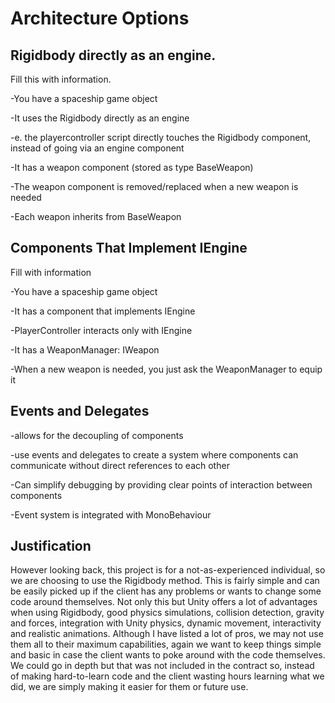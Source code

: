 # Architecture Options

## Rigidbody directly as an engine.
Fill this with information.

-You have a spaceship game object

-It uses the Rigidbody directly as an engine

-e. the playercontroller script directly touches the Rigidbody component, instead of going via an engine component

-It has a weapon component (stored as type BaseWeapon)

-The weapon component is removed/replaced when a new weapon is needed

-Each weapon inherits from BaseWeapon


## Components That Implement IEngine
Fill with information

-You have a spaceship game object

-It has a component that implements IEngine

-PlayerController interacts only with IEngine

-It has a WeaponManager: IWeapon

-When a new weapon is needed, you just ask the WeaponManager to equip it

## Events and Delegates

-allows for the decoupling of components

-use events and delegates to create a system where components can communicate without direct references to each other

-Can simplify debugging by providing clear points of interaction between components

-Event system is integrated with MonoBehaviour

## Justification 

However looking back, this project is for a not-as-experienced individual, so we are choosing to use the Rigidbody method. This is fairly simple and can be easily picked up if the client has any problems or wants to change some code around themselves. Not only this but Unity offers a lot of advantages when using Rigidbody, good physics simulations, collision detection, gravity and forces, integration with Unity physics, dynamic movement, interactivity and realistic animations. Although I have listed a lot of pros, we may not use them all to their maximum capabilities, again we want to keep things simple and basic in case the client wants to poke around with the code themselves. We could go in depth but that was not included in the contract so, instead of making hard-to-learn code and the client wasting hours learning what we did, we are simply making it easier for them or future use. 

